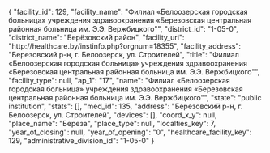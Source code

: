 {
    "facility_id": 129,
    "facility_name": "Филиал «Белоозерская городская больница» учреждения здравоохранения «Березовская центральная районная больница им. Э.Э. Вержбицкого\"",
    "district_id": "1-05-0",
    "district_name": "Берёзовский район",
    "facility_url": "http:\/\/healthcare.by\/instinfo.php?orgnum=18355",
    "facility_address": "Березовский р-н, г. Белоозерск, ул. Строителей",
    "title": "Филиал «Белоозерская городская больница» учреждения здравоохранения «Березовская центральная районная больница им. Э.Э. Вержбицкого\"",
    "facility_type": null,
    "ap_1": "17",
    "name": "Филиал «Белоозерская городская больница» учреждения здравоохранения «Березовская центральная районная больница им. Э.Э. Вержбицкого\"",
    "state": "public institution",
    "stats": [],
    "med_id": 135,
    "address": "Березовский р-н, г. Белоозерск, ул. Строителей",
    "devices": [],
    "coord_x_y": null,
    "place_name": "Береза",
    "place_type": null,
    "localties_key": 7,
    "year_of_closing": null,
    "year_of_opening": "0",
    "healthcare_facility_key": 129,
    "administrative_division_id": "1-05-0"
}